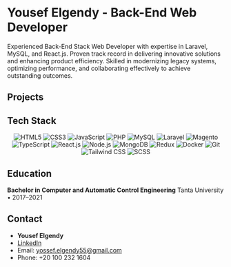 # Yousef Elgendy - Back-End Web Developer

Experienced Back-End Stack Web Developer with expertise in Laravel, MySQL, and React.js. Proven track record in delivering innovative solutions and enhancing product efficiency. Skilled in modernizing legacy systems, optimizing performance, and collaborating effectively to achieve outstanding outcomes.

## Projects



## Tech Stack

<p align="center">
  <img src="https://img.shields.io/badge/HTML5-%23E34F26.svg?&style=for-the-badge&logo=html5&logoColor=white" alt="HTML5" />
  <img src="https://img.shields.io/badge/CSS3-%231572B6.svg?&style=for-the-badge&logo=css3&logoColor=white" alt="CSS3" />
  <img src="https://img.shields.io/badge/JavaScript-%23F7DF1E.svg?&style=for-the-badge&logo=javascript&logoColor=black" alt="JavaScript" />
  <img src="https://img.shields.io/badge/PHP-%777BB4.svg?&style=for-the-badge&logo=php&logoColor=white" alt="PHP" />
  <img src="https://img.shields.io/badge/MySQL-%2300f.svg?&style=for-the-badge&logo=mysql&logoColor=white" alt="MySQL" />
  <img src="https://img.shields.io/badge/Laravel-%23FF2D20.svg?&style=for-the-badge&logo=laravel&logoColor=white" alt="Laravel" />
  <img src="https://img.shields.io/badge/Magento-%23FF7C00.svg?&style=for-the-badge&logo=magento&logoColor=white" alt="Magento" />
  <img src="https://img.shields.io/badge/TypeScript-%3178C6.svg?&style=for-the-badge&logo=typescript&logoColor=white" alt="TypeScript" />
  <img src="https://img.shields.io/badge/React-%2361DAFB.svg?&style=for-the-badge&logo=react&logoColor=white" alt="React.js" />
  <img src="https://img.shields.io/badge/Node.js-%2343853D.svg?&style=for-the-badge&logo=node.js&logoColor=white" alt="Node.js" />
  <img src="https://img.shields.io/badge/MongoDB-%234ea94b.svg?&style=for-the-badge&logo=mongodb&logoColor=white" alt="MongoDB" />
  <img src="https://img.shields.io/badge/Redux-%23764ABC.svg?&style=for-the-badge&logo=redux&logoColor=white" alt="Redux" />
  <img src="https://img.shields.io/badge/Docker-%232496ED.svg?&style=for-the-badge&logo=docker&logoColor=white" alt="Docker" />
  <img src="https://img.shields.io/badge/Git-%23F05032.svg?&style=for-the-badge&logo=git&logoColor=white" alt="Git" />
  <img src="https://img.shields.io/badge/Tailwind_CSS-%2346A2F9.svg?&style=for-the-badge&logo=tailwind-css&logoColor=white" alt="Tailwind CSS" />
  <img src="https://img.shields.io/badge/SCSS-%23CC6699.svg?&style=for-the-badge&logo=sass&logoColor=white" alt="SCSS" />
</p>

## Education

**Bachelor in Computer and Automatic Control Engineering**
Tanta University • 2017–2021


## Contact

- **Yousef Elgendy**
- [LinkedIn](https://www.linkedin.com/in/yousef-el-gendy/)
- Email: yossef.elgendy55@gmail.com
- Phone: +20 100 232 1604
